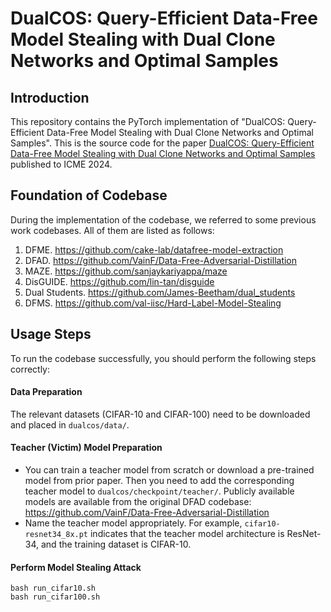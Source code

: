 # DualCOS: Query-Efficient Data-Free Model Stealing with Dual Clone Networks and Optimal Samples

## Introduction
This repository contains the PyTorch implementation of "DualCOS: Query-Efficient Data-Free Model Stealing with Dual Clone Networks and Optimal Samples".
This is the source code for the paper [DualCOS: Query-Efficient Data-Free Model Stealing with Dual Clone Networks and Optimal Samples](https://ieeexplore.ieee.org/abstract/document/10688153) published to ICME 2024.

## Foundation of Codebase
During the implementation of the codebase, we referred to some previous work codebases. All of them are listed as follows:
1. DFME. https://github.com/cake-lab/datafree-model-extraction
2. DFAD. https://github.com/VainF/Data-Free-Adversarial-Distillation
3. MAZE. https://github.com/sanjaykariyappa/maze
4. DisGUIDE. https://github.com/lin-tan/disguide
5. Dual Students. https://github.com/James-Beetham/dual_students
6. DFMS. https://github.com/val-iisc/Hard-Label-Model-Stealing

## Usage Steps
To run the codebase successfully, you should perform the following steps correctly:

#### Data Preparation
The relevant datasets (CIFAR-10 and CIFAR-100) need to be downloaded and placed in `dualcos/data/`.

#### Teacher (Victim) Model Preparation
- You can train a teacher model from scratch or download a pre-trained model from prior paper. Then you need to add the corresponding teacher model to `dualcos/checkpoint/teacher/`. Publicly available models are available from the original DFAD codebase: https://github.com/VainF/Data-Free-Adversarial-Distillation
- Name the teacher model appropriately. For example, `cifar10-resnet34_8x.pt` indicates that the teacher model architecture is ResNet-34, and the training dataset is CIFAR-10.

#### Perform Model Stealing Attack
```
bash run_cifar10.sh
bash run_cifar100.sh
```

